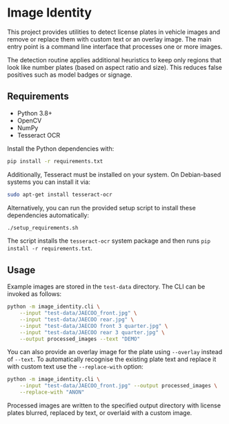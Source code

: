 # Image Identity

This project provides utilities to detect license plates in vehicle images and
remove or replace them with custom text or an overlay image. The main entry
point is a command line interface that processes one or more images.

The detection routine applies additional heuristics to keep only regions that
look like number plates (based on aspect ratio and size). This reduces
false positives such as model badges or signage.

## Requirements

- Python 3.8+
- OpenCV
- NumPy
- Tesseract OCR

Install the Python dependencies with:

```bash
pip install -r requirements.txt
```
Additionally, Tesseract must be installed on your system. On Debian-based
systems you can install it via:

```bash
sudo apt-get install tesseract-ocr
```

Alternatively, you can run the provided setup script to install these
dependencies automatically:

```bash
./setup_requirements.sh
```
The script installs the `tesseract-ocr` system package and then runs
`pip install -r requirements.txt`.

## Usage


Example images are stored in the `test-data` directory. The CLI can be invoked
as follows:

```bash
python -m image_identity.cli \
    --input "test-data/JAECOO_front.jpg" \
    --input "test-data/JAECOO rear.jpg" \
    --input "test-data/JAECOO front 3 quarter.jpg" \
    --input "test-data/JAECOO rear 3 quarter.jpg" \
    --output processed_images --text "DEMO"
```

You can also provide an overlay image for the plate using `--overlay` instead of
`--text`.
To automatically recognise the existing plate text and replace it with custom text
use the `--replace-with` option:

```bash
python -m image_identity.cli \
    --input "test-data/JAECOO_front.jpg" --output processed_images \
    --replace-with "ANON"
```

Processed images are written to the specified output directory with license
plates blurred, replaced by text, or overlaid with a custom image.

